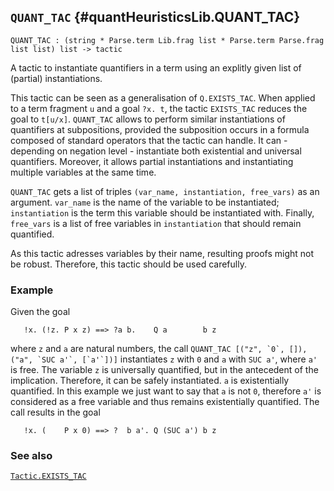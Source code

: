 ## `QUANT_TAC` {#quantHeuristicsLib.QUANT_TAC}


```
QUANT_TAC : (string * Parse.term Lib.frag list * Parse.term Parse.frag list list) list -> tactic
```



A tactic to instantiate quantifiers in a term using an explitly given list of (partial) instantiations.


This tactic can be seen as a generalisation of `Q.EXISTS_TAC`.
When applied to a term fragment `u` and a goal `?x. t`, the tactic
`EXISTS_TAC` reduces the goal to `t[u/x]`. `QUANT_TAC` allows to
perform similar instantiations of quantifiers at subpositions, provided
the subposition occurs in a formula composed of standard operators that
the tactic can handle. It can - depending on negation level - instantiate
both existential and universal quantifiers. Moreover, it allows partial
instantiations and instantiating multiple variables at the same time.

`QUANT_TAC` gets a list of triples `(var_name, instantiation, free_vars)`
as an argument. `var_name` is the name of the variable to be instantiated;
`instantiation` is the term this variable should be instantiated with. Finally,
`free_vars` is a list of free variables in `instantiation` that should remain
quantified.

As this tactic adresses variables by their name, resulting proofs might
not be robust. Therefore, this tactic should be used carefully.

### Example

Given the goal
    
       !x. (!z. P x z) ==> ?a b.    Q a        b z
    
where `z` and `a` are natural numbers, the call `` QUANT_TAC [("z", `0`, []), ("a", `SUC a'`, [`a'`])] ``
instantiates `z` with `0` and `a` with `SUC a'`, where `a'` is free.
The variable `z` is universally quantified, but in the antecedent of the implication.
Therefore, it can be safely instantiated. `a` is existentially quantified.
In this example we just want to say that `a` is not `0`, therefore `a'` is
considered as a free variable and thus remains existentially quantified.
The call results in the goal
    
       !x. (    P x 0) ==> ?  b a'. Q (SUC a') b z
    

### See also

[`Tactic.EXISTS_TAC`](#Tactic.EXISTS_TAC)

